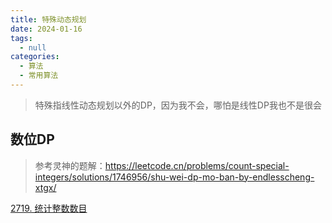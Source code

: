 ```yaml
---
title: 特殊动态规划
date: 2024-01-16
tags: 
  - null
categories:  
  - 算法
  - 常用算法
---
```


> 特殊指线性动态规划以外的DP，因为我不会，哪怕是线性DP我也不是很会

## 数位DP

> 参考灵神的题解：https://leetcode.cn/problems/count-special-integers/solutions/1746956/shu-wei-dp-mo-ban-by-endlesscheng-xtgx/

[2719. 统计整数数目](https://leetcode.cn/problems/count-of-integers/)